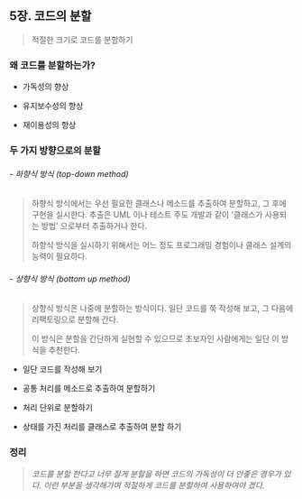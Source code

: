 5장. 코드의 분할
----------------

> 적절한 크기로 코드를 분할하기

### 왜 코드를 분할하는가?

-	가독성의 향상

-	유지보수성의 향상

-	재이용성의 향상

### 두 가지 방향으로의 분할

###### - 하향식 방식 (top-down method)

> 하향식 방식에서는 우선 필요한 클래스나 메소드를 추출하여 분할하고, 그 후에 구현을 실시한다. 추출은 UML 이나 테스트 주도 개발과 같이 '클래스가 사용되는 방법' 으로부터 추출하거나 한다.
>
> 하향식 방식을 실시하기 위해서는 어느 정도 프로그래밍 경험이나 클래스 설계의 능력이 필요하다.

###### - 상향식 방식 (bottom up method)

> 상향식 방식은 나중에 분할하는 방식이다. 일단 코드를 쭉 작성해 보고, 그 다음에 리팩토링으로 분할해 간다.
>
> 이 방식은 분할을 간단하게 실현할 수 있으므로 초보자인 사람에게는 일단 이 방식을 추천한다.

-	일단 코드를 작성해 보기

-	공통 처리를 메소드로 추출하여 분할하기

-	처리 단위로 분할하기

-	상태를 가진 처리를 클래스로 추출하여 분할 하기

### 정리

> *코드를 분할 한다고 너무 잘게 분할을 하면 코드의 가독성이 더 안좋은 경우가 있다. 이런 부분을 생각해가며 적절하게 코드를 분할하여 사용하여야 겠다.*
